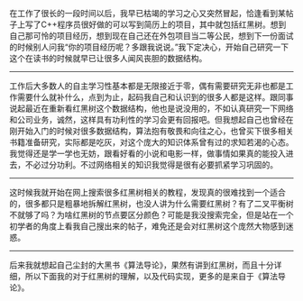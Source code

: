 在工作了很长的一段时间以后，我早已枯竭的学习之心又突然冒起，恰逢看到某帖子上写了C++程序员很好做的可以写到简历上的项目，其中就包括红黑树。想到自己那可怜的项目经历，想到现在自己还在外包项目当二等公民，想到下一份面试的时候别人问我“你的项目经历呢？多跟我说说。”我下定决心，开始自己研究一下这个在读书的时候就早已让很多人闻风丧胆的数据结构。

---

工作后大多数人的自主学习性基本都是无限接近于零，偶有需要研究无非也都是工作需要什么就补什么，点到为止，起码我自己和认识到的很多人都是这样。跟同事说起最近在重新看红黑树这个数据结构，他也是说没用的，不如认真研究一下网络和公司业务，诚然，这样具有功利性的学习会更有回报吧。但我想起自己也曾经在刚开始入门的时候对很多数据结构，算法抱有敬畏和向往之心，也曾买下很多相关书籍准备研究，实际都是吃灰，对这个庞大的知识体系曾有过的求知若渴的心态。我觉得还是学一学也无妨，跟看好看的小说和电影一样，做事情如果真的能投入进去，不必过分功利。不过网络相关的知识我觉得是很有必要抓紧学习巩固的。

---

这时候我就开始在网上搜索很多红黑树相关的教程，发现真的很难找到一个适合的，很多都只是粗暴地拆解红黑树，也没人讲为什么需要红黑树？有了二叉平衡树不就够了吗？为啥红黑树的节点要区分颜色？可能是我没搜索完全，但是站在一个初学者的角度上看我自己搜出来的帖子，难免还是会对红黑树这个庞然大物感到迷惑。

---

后来我就想起自己尘封的大黑书《算法导论》，果然有讲到红黑树，而且十分详细，所以下面我的对于红黑树的理解，以及代码实现，更多的是来自于《算法导论》。